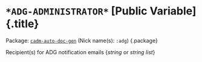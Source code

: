 # `*ADG-ADMINISTRATOR*` [Public Variable] {.title}

Package: [`cadm-auto-doc-gen`](CADM-AUTO-DOC-GEN.pkg.md) (Nick name(s): `:adg`) {.package}

Recipient(s) for ADG notification emails {_string_ or _string list_}
